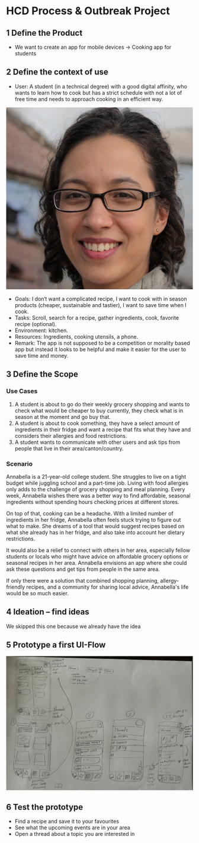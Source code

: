 # HCD Process & Outbreak Project

## 1 Define the Product

- We want to create an app for mobile devices → Cooking app for students

## 2 Define the context of use

- User: A student (in a technical degree) with a good digital affinity, who wants to learn how to cook but has a strict schedule with not a lot of free time and needs to approach cooking in an efficient way.

![sw02_1.png](Images/sw02/sw02_1.png)

- Goals: I don‘t want a complicated recipe, I want to cook with in season products (cheaper, sustainable and tastier), I want to save time when I cook.
- Tasks: Scroll, search for a recipe, gather ingredients, cook, favorite recipe (optional).
- Environment: kitchen.
- Resources: Ingredients, cooking utensils, a phone.
- Remark: The app is not supposed to be a competition or morality based app but instead it looks to be helpful and make it easier for the user to save time and money.

## 3 Define the Scope

### Use Cases

1. A student is about to go do their weekly grocery shopping and wants to check what would be cheaper to buy currently, they check what is in season at the moment and go buy that.
2. A student is about to cook something, they have a select amount of ingredients in their fridge and want a recipe that fits what they have and considers their allergies and food restrictions.
3. A student wants to communicate with other users and ask tips from people that live in their area/canton/country.

### Scenario

Annabella is a 21-year-old college student. She struggles to live on a tight budget while juggling school and a part-time job. Living with food allergies only adds to the challenge of grocery shopping and meal planning. Every week, Annabella wishes there was a better way to find affordable, seasonal ingredients without spending hours checking prices at different stores.

On top of that, cooking can be a headache. With a limited number of ingredients in her fridge, Annabella often feels stuck trying to figure out what to make. She dreams of a tool that would suggest recipes based on what she already has in her fridge, and also take into account her dietary restrictions.

It would also be a relief to connect with others in her area, especially fellow students or locals who might have advice on affordable grocery options or seasonal recipes in her area. Annabella envisions an app where she could ask these questions and get tips from people in the same area.

If only there were a solution that combined shopping planning, allergy-friendly recipes, and a community for sharing local advice, Annabella's life would be so much easier.

## 4 Ideation – find ideas

We skipped this one because we already have the idea

## 5 Prototype a first UI-Flow

![IMG_7763.HEIC](Images/sw02/sw02_2.png)

## 6 Test the prototype

- Find a recipe and save it to your favourites
- See what the upcoming events are in your area
- Open a thread about a topic you are interested in